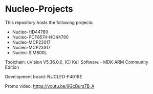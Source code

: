 # Nucleo-Projects

This repository hosts the following projects:
+ Nucleo-HD44780
+ Nucleo-PCF8574-HD44780
+ Nucleo-MCP23017
+ Nucleo-MCP23S17
+ Nucleo-SIM800L

Toolchain: uVision V5.36.0.0, (C) Keil Software - MDK-ARM Community Edition

Development board: NUCLEO-F401RE

Promo video: https://youtu.be/9GcBurs7B_A
